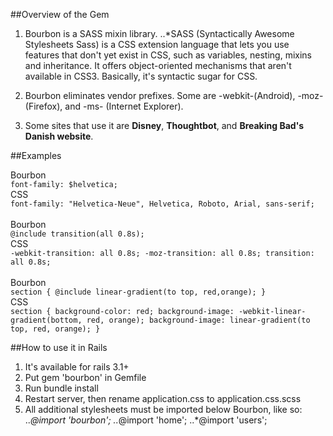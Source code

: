 ##Overview of the Gem

1. Bourbon is a SASS mixin library.
..*SASS (Syntactically Awesome Stylesheets Sass) is a CSS extension language that lets you use features that don't yet exist in CSS, such as variables, nesting, mixins and inheritance. It offers object-oriented mechanisms that aren't available in CSS3. Basically, it's syntactic sugar for CSS.

2. Bourbon eliminates vendor prefixes. Some are -webkit-(Android), -moz-(Firefox), and -ms- (Internet Explorer).

3. Some sites that use it are **Disney**, **Thoughtbot**, and **Breaking Bad's Danish website**.


##Examples

Bourbon<br>
`font-family: $helvetica;`<br>
CSS<br>
`font-family: "Helvetica-Neue", Helvetica, Roboto, Arial, sans-serif;`<br><br>
Bourbon<br>
`@include transition(all 0.8s);`<br>
CSS<br>
`-webkit-transition: all 0.8s;
-moz-transition: all 0.8s;
transition: all 0.8s;`<br><br>
Bourbon<br>
`section {
  @include linear-gradient(to top, red,orange);
}`<br>
CSS<br>
`section {
  background-color: red;
  background-image: -webkit-linear-gradient(bottom, red, orange);
  background-image: linear-gradient(to top, red, orange);
}`


##How to use it in Rails

1. It's available for rails 3.1+
2. Put gem 'bourbon' in Gemfile
3. Run bundle install
4. Restart server, then rename application.css to application.css.scss
5. All additional stylesheets must be imported below Bourbon, like so:
..*@import 'bourbon';
..*@import 'home';
..*@import 'users';

